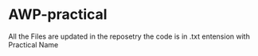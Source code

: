 # AWP-practical
All the Files are updated in the reposetry
the code is in .txt entension  with Practical Name
